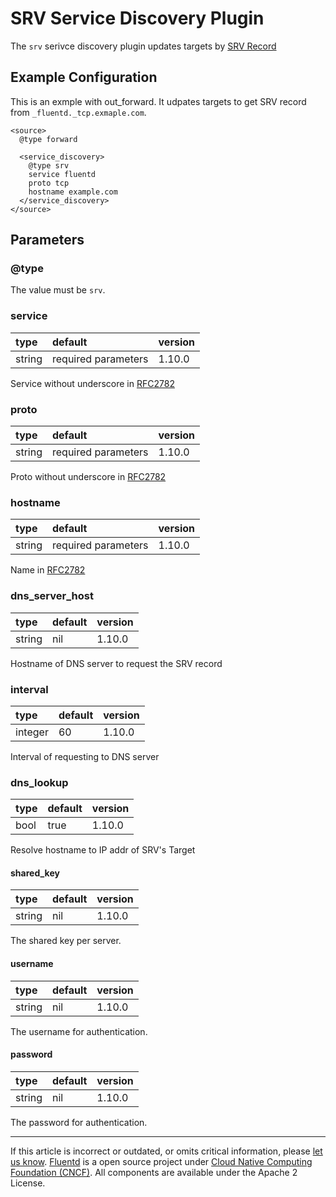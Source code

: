 # SRV Service Discovery Plugin

The `srv` serivce discovery plugin updates targets by [SRV Record](https://tools.ietf.org/html/rfc2782)

## Example Configuration

This is an exmple with out\_forward.
It udpates targets to get SRV record from `_fluentd._tcp.exmaple.com`.

```
<source>
  @type forward

  <service_discovery>
    @type srv
    service fluentd
    proto tcp
    hostname example.com
  </service_discovery>
</source>
```

## Parameters

### @type

The value must be `srv`.

### service

| type   | default                 | version |
|:-------|:------------------------|:--------|
| string | required parameters     | 1.10.0  |

Service without underscore in [RFC2782](https://tools.ietf.org/html/rfc2782)

### proto

| type   | default                 | version |
|:-------|:------------------------|:--------|
| string | required parameters     | 1.10.0  |

Proto without underscore in [RFC2782](https://tools.ietf.org/html/rfc2782)

### hostname

| type   | default                 | version |
|:-------|:------------------------|:--------|
| string | required parameters     | 1.10.0  |

Name in [RFC2782](https://tools.ietf.org/html/rfc2782)


### dns\_server\_host

| type   | default | version |
|:-------|:------------------------|:--------|
| string | nil     | 1.10.0  |

Hostname of DNS server to request the SRV record

### interval

| type   | default | version |
|:-------|:--------|:--------|
| integer | 60     | 1.10.0  |

Interval of requesting to DNS server

### dns\_lookup

| type   | default | version |
|:-------|:------------------------|:--------|
| bool   | true     | 1.10.0  |

Resolve hostname to IP addr of SRV's Target

#### shared\_key

| type   | default | version |
|:-------|:--------|:--------|
| string | nil     | 1.10.0  |

The shared key per server.

#### username

| type   | default  | version |
|:-------|:---------|:--------|
| string | nil      | 1.10.0  |

The username for authentication.

#### password

| type   | default | version |
|:-------|:--------|:--------|
| string | nil     | 1.10.0  |

The password for authentication.

------------------------------------------------------------------------

If this article is incorrect or outdated, or omits critical information, please [let us know](https://github.com/fluent/fluentd-docs-gitbook/issues?state=open).
[Fluentd](http://www.fluentd.org/) is a open source project under [Cloud Native Computing Foundation (CNCF)](https://cncf.io/). All components are available under the Apache 2 License.
